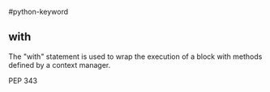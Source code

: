#python-keyword 
## with
The "with" statement is used to wrap the execution of a block with methods defined by a context manager.

PEP 343
